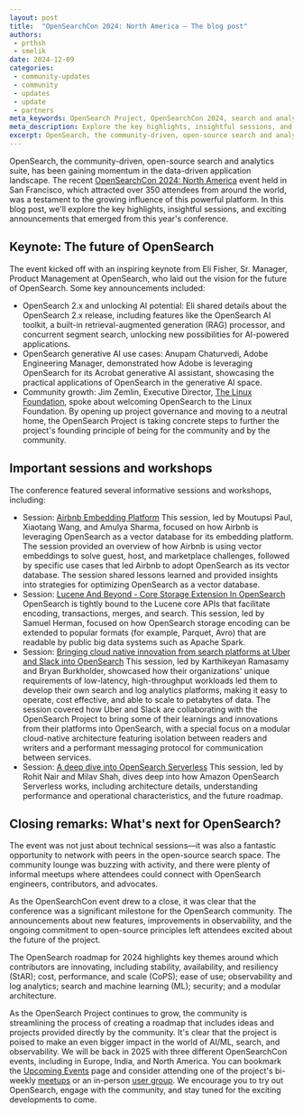 ```yaml
---
layout: post
title:  "OpenSearchCon 2024: North America – The blog post"
authors:
 - prthsh
 - smelik
date: 2024-12-09
categories:
 - community-updates
 - community
 - updates
 - update
 - partners
meta_keywords: OpenSearch Project, OpenSearchCon 2024, search and analytics, open-source, AI, machine learning, data-driven applications, cloud-native, community-driven, Linux Foundation
meta_description: Explore the key highlights, insightful sessions, and exciting announcements from the OpenSearchCon North America 2024. Learn about the OpenSearch Project, new features, community growth, and about the roadmap for 2024 and beyond.
excerpt: OpenSearch, the community-driven, open-source search and analytics suite, has been gaining momentum in the data-driven application landscape. The recent OpenSearchCon North America 2024 event held in San Francisco, which attracted over 350 attendees from around the world, was a testament to the growing influence of this powerful platform. In this blog post, we'll explore the key highlights, insightful sessions, and exciting announcements that emerged from this year's conference.
---
```


OpenSearch, the community-driven, open-source search and analytics suite, has been gaining momentum in the data-driven application landscape. The recent [OpenSearchCon 2024: North America](https://opensearch.org/events/opensearchcon/2024/north-america/index.html) event held in San Francisco, which attracted over 350 attendees from around the world, was a testament to the growing influence of this powerful platform. In this blog post, we'll explore the key highlights, insightful sessions, and exciting announcements that emerged from this year's conference.

## Keynote: The future of OpenSearch

The event kicked off with an inspiring keynote from Eli Fisher, Sr. Manager, Product Management at OpenSearch, who laid out the vision for the future of OpenSearch. Some key announcements included:

* OpenSearch 2.x and unlocking AI potential: Eli shared details about the OpenSearch 2.x release, including features like the OpenSearch AI toolkit, a built-in retrieval-augmented generation (RAG) processor, and concurrent segment search, unlocking new possibilities for AI-powered applications.
* OpenSearch generative AI use cases: Anupam Chaturvedi, Adobe Engineering Manager, demonstrated how Adobe is leveraging OpenSearch for its Acrobat generative AI assistant, showcasing the practical applications of OpenSearch in the generative AI space.
* Community growth: Jim Zemlin, Executive Director, [The Linux Foundation](https://www.linuxfoundation.org/), spoke about welcoming OpenSearch to the Linux Foundation. By opening up project governance and moving to a neutral home, the OpenSearch Project is taking concrete steps to further the project's founding principle of being for the community and by the community. 

## Important sessions and workshops
The conference featured several informative sessions and workshops, including:

* Session: [Airbnb Embedding Platform](https://www.youtube.com/watch?v=kpWQ55hVF90)
    This session, led by Moutupsi Paul, Xiaotang Wang, and Amulya Sharma, focused on how Airbnb is leveraging OpenSearch as a vector database for its embedding platform. The session provided an overview of how Airbnb is using vector embeddings to solve guest, host, and marketplace challenges, followed by specific use cases that led Airbnb to adopt OpenSearch as its vector database. The session shared lessons learned and provided insights into strategies for optimizing OpenSearch as a vector database.
* Session: [Lucene And Beyond - Core Storage Extension In OpenSearch](https://youtu.be/-_mXJqvPw0o?si=7Lb1Y__uAZ7ZCc66)
    OpenSearch is tightly bound to the Lucene core APIs that facilitate encoding, transactions, merges, and search. This session, led by Samuel Herman, focused on how OpenSearch storage encoding can be extended to popular formats (for example, Parquet, Avro) that are readable by public big data systems such as Apache Spark. 
* Session: [Bringing cloud native innovation from search platforms at Uber and Slack into OpenSearch](https://youtu.be/iZrFVqvTD9s?si=loButiXx8zm2PHob)
    This session, led by Karthikeyan Ramasamy and Bryan Burkholder, showcased how their organizations' unique requirements of low-latency, high-throughput workloads led them to develop their own search and log analytics platforms, making it easy to operate, cost effective, and able to scale to petabytes of data. The session covered how Uber and Slack are collaborating with the OpenSearch Project to bring some of their learnings and innovations from their platforms into OpenSearch, with a special focus on a modular cloud-native architecture featuring isolation between readers and writers and a performant messaging protocol for communication between services. 
* Session: [A deep dive into OpenSearch Serverless](https://www.youtube.com/watch?v=JPo_uF4Fw4M)
    This session, led by Rohit Nair and Milav Shah, dives deep into how Amazon OpenSearch Serverless works, including architecture details, understanding performance and operational characteristics, and the future roadmap.

## Closing remarks: What's next for OpenSearch?

The event was not just about technical sessions—it was also a fantastic opportunity to network with peers in the open-source search space. The community lounge was buzzing with activity, and there were plenty of informal meetups where attendees could connect with OpenSearch engineers, contributors, and advocates.

As the OpenSearchCon event drew to a close, it was clear that the conference was a significant milestone for the OpenSearch community. The announcements about new features, improvements in observability, and the ongoing commitment to open-source principles left attendees excited about the future of the project.

The OpenSearch roadmap for 2024 highlights key themes around which contributors are innovating, including stability, availability, and resiliency (StAR); cost, performance, and scale (CoPS); ease of use; observability and log analytics; search and machine learning (ML); security; and a modular architecture.

As the OpenSearch Project continues to grow, the community is streamlining the process of creating a roadmap that includes ideas and projects provided directly by the community. It's clear that the project is poised to make an even bigger impact in the world of AI/ML, search, and observability. We will be back in 2025 with three different OpenSearchCon events, including in Europe, India, and North America. You can bookmark the [Upcoming Events](https://opensearch.org/events/) page and consider attending one of the project's bi-weekly [meetups](https://www.meetup.com/opensearch/) or an in-person [user group](https://www.meetup.com/pro/opensearchproject/). We encourage you to try out OpenSearch, engage with the community, and stay tuned for the exciting developments to come.
